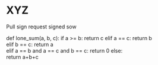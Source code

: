 # XYZ
Pull sign request signed sow

def lone_sum(a, b, c):
    if a >= b:
        return c
    elif a == c:
        return b    
    elif b == c:
        return a   
    elif a == b and a == c and b == c:
        return 0
    else:      
        return a+b+c

